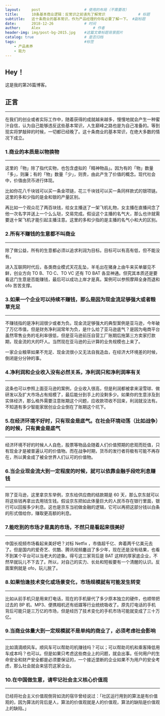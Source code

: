 ```yaml
---
layout:     post   				    # 使用的布局（不需要改）
title:      10条基本商业逻辑：反常识之前请先了解常识				# 标题 
subtitle:   这十条商业的基本常识，作为产品经理的你有必要了解一下。 #副标题
date:       2018-12-26 				# 时间
author:     Alex 						# 作者
header-img: img/post-bg-2015.jpg 	#这篇文章标题背景图片
catalog: true 						# 是否归档
tags:								#标签
    - 产品素养
    - 能力
---
```


## Hey！
这是我的第26篇博客。
## 正言
******
在我们的创业或者实际工作中，随着获得的成就越来越多，慢慢地就会产生一种蜜汁自信，认为自己能够违反这些基本常识，人生巅峰之路也是为自己准备的。等到现实将梦敲碎的时候，一切都已经晚了。这十条商业的基本常识，在绝大多数的情况下成立。
### 1.商业的本质是以物换物
***

这里的「物」除了指代实物，也包含虚拟的「精神物品」。因为有的「物」数量「多」，则廉；有的「物」数量「少」，则贵，由此产生了价值的概念。现代社会中，价值由货币进行体现。

比如你花八千块钱可以买一条金项链，花三千块钱可以买一条同样款式的银项链。这里的多和少指的是金和银的产量区别。

再比如一个观众花了两百块钱，给女主播送了一架飞机礼物，女主播在直播间念了他一次名字并送上一个么么哒，交易完成。假设这个主播的名气大，那么也许就需要送十架飞机才能引起主播注意。这里的多和少指的是主播的名气小和大的区别。
### 2.所有不赚钱的生意都不叫商业
***

除了做公益，所有的生意都必须以追求利润为目标。目标可以有高有低，但不能没有。

进入互联网时代后，各类商业模式天花乱坠，羊毛出在猪身上由牛来买单屡见不鲜，创业方向 TO B、TO C、TO VC 还有 TO BAT 各显神通。但究其本质还是要看这门生意是否能赚钱，最后可以成功上岸才是真。案例可以参照摩拜全身而退和 ofo 苦苦支撑。
### 3.如果一个企业可以持续不赚钱，那么是因为现金流足够强大或者粮草充足
***

不赚钱指的是净利润很少或者为负。现金流足够强大的典型案例是亚马逊，今年破了万亿市值，但是财务净利润常年为负，是什么给了亚马逊底气？是因为电商平台虽然零售业务的毛利率很低，但是亚马逊前压自营工厂账期后拖第三方卖家打款期，现金流的大的吓人。当然现在亚马逊的云计算的业务规模也上来了。

一家企业粮草如果不充足、现金流很小又无法自我造血，在经济大环境差的时候，倒闭是分分钟的事。
### 4.净利润和企业收入没有必然关系，净利润只和净利润率有关
***

这条也可以参照上面亚马逊的案例，企业收入很高，但是利润都被拿来滚雪球、做研发以及扩大市场占有规模了，最后能分到手上的没剩多少。如果你的生意涉及到实体经济，那么格外需要注意账期这个问题，应收款项收不回来，利润就没法有。不知道有多少智能家居创业企业倒在了账期这个坑下。
### 5.在经济环境不好时，只有现金是底气。在社会环境动荡（比如战争）的时候，只有黄金是底气
***

经济环境不好的时候人人自危，股票等物品会随着人们价值预期的悲观而贬值，只有现金才是被普遍认可的价值物。而在战争时期，货币的发行者将极有可能不再存在，所以黄金成了被全世界人们认可的价值物。
### 6.当企业现金流大到一定程度的时候，就可以依靠金融手段吃利息赚钱
***

除了亚马逊，这里拿京东举例，京东给供应商的结款期是 60 天，那么京东就可以将这些钱再拿出去用钱生钱。假设京东把如此体量巨大的人民币存在银行里面，银行可以回报多少利息。这也是京东当初做金融的逻辑，它可以再把这部分钱以白条的形式借给你，赚取更高额的利息。
### 7.能吃到的市场才是真的市场，不然只是看起来很美好
***

中国长视频市场看起来美好吧？对标 Netfix ，市值超千亿、奔着两千亿美元去了。但是国内的爱奇艺、优酷、腾讯视频鏖战了多少年，现在还是没有结果，也看不到某个平台可以当老大的迹象。得亏这三家背后是 BAT 这样的厚家底企业，不然早就玩儿不下去了。所以，对自己的实力、长处和短板要有一个清醒的认识。反面案例就是 ofo，玩儿脱了。
### 8.如果恰逢技术变化或场景变化，市场规模就有可能发生转变
***

比如从前手机只是用来打电话，现在的手机替代了多少原本独立的硬件，也顺带把过去的 BP 机、MP3、便携相机还有纸媒等行业统统吸收了。原先打电话的手机背后可能只是三万亿的市场，但是经历了技术变化的手机市场可能就变成了三十万亿。
### 9.当商业体量大到一定规模就不是单纯的商业了，必须考虑社会影响
***

比如滴滴顺风车。顺风车可以帮助司机赚钱吗？可以；可以帮助司机和乘客降低用车成本吗？也可以。但是如果只考虑这些商业上的问题，就会出事。任何用户的生命安全和财产安全都是必须要保证的，一个接近垄断的企业如果不为用户的安全考虑，那么社会就会来惩罚这家企业。
### 10.在中国做生意，请牢记社会主义核心价值观
***

已经将社会主义价值观倒背如流的宿华曾经说过：「社区运行用到的算法是有价值观的，因为算法的背后是人，算法的价值观就是人的价值观，算法的缺陷是价值观上的缺陷。」
